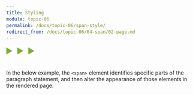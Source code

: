 ```yaml
---
title: Styling
module: topic-06
permalink: /docs/topic-06/span-style/
redirect_from: /docs/topic-06/04-span/02-page.md
---
```


<img src="./../../../img/arrow-divider.svg" style="width: 75px; border: none; margin: 0px 0 20px 0" />

In the below example, the `<span>` element identifies specific parts of the paragraph statement, and then alter the appearance of those elements in the rendered page.

<p data-height="600" data-theme-id="30567" data-slug-hash="oGMbOe" data-default-tab="html,result" data-user="Media-Ed-Online" data-embed-version="2" data-pen-title="Topic-06: The Span Element" class="codepen"></p>
<script async src="https://production-assets.codepen.io/assets/embed/ei.js"></script>
